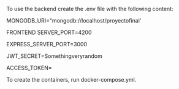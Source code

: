 To use the backend create the .env file with the following content:

MONGODB_URI="mongodb://localhost/proyectofinal'

FRONTEND SERVER_PORT=4200

EXPRESS_SERVER_PORT=3000

JWT_SECRET=Somethingveryrandom

ACCESS_TOKEN=

To create the containers, run docker-compose.yml.
